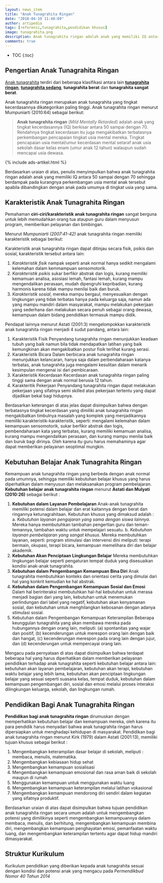 ```yaml
---
layout: news_item
title: "Anak Tunagrahita Ringan"
date: "2018-04-19 11:48:09"
author: artipedia
tags: [referensi,tunagrahita,pendidikan khusus]
image: tunagrahita.png
description: Anak tunagrahita ringan adalah anak yang memiliki IQ antara 50 sampai dengan 70 yang mengakibatkan terbatasnya perkembangan pencapaian tingkat usia mental mereka.
comments: true
---
```


* TOC
{:toc}

## Pengertian Anak Tunagrahita Ringan
[Anak tunagrahita](https://artipedia.id/wiki/tunagrahita.html "Anak Tunagrahita") terdiri dari beberapa klasifikasi antara lain **[tunagrahita ringan](https://artipedia.id/wiki/anak-tunagrahita-ringan.html "Anak Tunagrahita Ringan")**, **[tunagrahita sedang](https://artipedia.id/wiki/pengertian-tunagrahita-sedang.html 'Definisi Tunagrahita Sedang')**, **tunagrahita berat** dan **tunagrahita sangat berat**. 

Anak tunagrahita ringan merupakan anak tunagrahita yang tingkat kecerdasannya dikategorikan paling tinggi. Anak tunagrahita ringan menurut Mumpuniarti (2010:64) sebagai berikut:

> **Anak tunagrahita ringan** (*Mild Mentally Retarded*) adalah anak yang tingkat kecerdasannya (IQ) berkisar antara 50 sampai dengan 70. Rendahnya tingkat kecerdasan itu juga mengakibatkan terbatasnya perkembangan pencapaian tingkat usia mental mereka. Tingkat pencapaian usia mental/umur kecerdasan mental setaraf anak usia sekolah dasar kelas enam (umur anak 12 tahun) walaupun sudah mencapai usia dewasa.

{% include ads-artikel.html %}

Berdasarkan uraian di atas, penulis menyimpulkan bahwa anak tunagrahita ringan adalah anak yang memiliki IQ antara 50 sampai dengan 70 sehingga berdampak pada kurangnya perkembangan usia mental anak tersebut apabila dibandingkan dengan anak pada umumya di tingkat usia yang sama.
## Karakteristik Anak Tunagrahita Ringan
Pemahaman **ciri-ciri/karakteristik anak tunagrahita ringan** sangat berguna untuk lebih memudahkan orang tua ataupun guru dalam menyusun program, memberikan pelayanan dan bimbingan.

Menurut *Mumpuniarti (2007:41-42)* anak tunagrahita ringan memiliki karakteristik sebagai berikut:

Karakteristik anak tunagrahita ringan dapat ditinjau secara fisik, psikis dan sosial, karakteristik tersebut antara lain:
1. *Karakteristik fisik* nampak seperti anak normal hanya sedikit mengalami kelemahan dalam kemmampuan sensomotorik.
2. *Karakteristik psikis* sukar berfikir abstrak dan logis, kurang memiliki kemamuan analisa, asosiasi lemah, fantasi lemah, kurang mampu mengendalikan perasaan, mudah dipengruhi kepribadian, kurang harmonis karena tidak mampu menilai baik dan buruk. 
3. *Karakteristik sosial*, mereka mampu bergaul, menyesuaikan dengan lingkungan yang tidak terbatas hanya pada keluarga saja, namun ada yang mampu mandiri dalam masyarakat, mampu melakukan pekerjaan yang sederhana dan melakukan secara penuh sebagai orang dewasa, kemampuan dalam bidang pendidikan termasuk  mampu didik.

Pendapat lainnya menurut Astati (2001:3) mengelompokkan karakteristik anak tunagrahita ringan menjadi 4 sudut pandang, antara lain:
1) Karakteristik Fisik
Penyandang tunagrahita ringan menunjukkan keadaan tubuh yang baik namun bila tidak mendapatkan latihan yang baik kemungkinan akan mengakibatkan postur fisik terlihat kurang serasi.
2) Karakteristik Bicara
Dalam berbicara anak tunagrahita ringan menunjukkan kelancaran, hanya saja dalam perbendaharaan katanya terbatas, anak tunagrahita juga mengalami kesulitan dalam menarik kesimpulan mengenai isi dari pembicaraan.
3) Karakteristik Kecerdasan
Kecerdasan anak tunagrahita ringan paling tinggi sama dengan anak 
normal berusia 12 tahun. 
4) Karakteritik Pekerjaan
Penyandang tunagrahita ringan dapat melakukan pekerjaan yang sifatnya semi skilled atas pekerjaan tertentu yang dapat dijadikan  bekal bagi hidupnya.

Berdasarkan keterangan di atas jelas dapat disimpulkan bahwa dengan terbatasnya tingkat kecerdasan yang dimiliki anak tunagrahita ringan mengakibatkan timbulnya masalah yang komplek yang menjadikannya memiliki karakteristik-karakteristik, seperti: mengalami kelemahan dalam kemampuan sensomotorik, sukar berfikir abstrak dan logis, pembendaharaan kata yang terbatas, kurang memiliki kemamuan analisa, kurang mampu mengendalikan perasaan, dan kurang mampu menilai baik dan buruk bagi dirinya. Oleh karena itu guru harus memahaminya agar dapat memberikan pelayanan seoptimal mungkin. 

## Kebutuhan Belajar Anak Tunagrahita Ringan
Kemampuan anak tunagrahita ringan yang berbeda dengan anak normal pada umumnya, sehingga memiliki kebutuhan belajar khusus yang harus diperhatikan dalam menyusun dan melaksanakan program pembelajaran. 
**Kebutuhan belajar anak tunagrahita ringan** menurut **Astati dan Mulyati (2010:26)** sebagai berikut :
1.	**Kebutuhan dalam Layanan Pembelajaran**
Anak-anak tunagrahita memiliki potensi dalam belajar dan erat kaitannya dengan berat dan ringannya ketunagrahitaan. Kebutuhan khusus yang dimaksud adalah :
a.	*Kebutuhan layanan pengajaran yang sama dengan siswa lainnya*. Mereka hanya membutuhkan tambahan pengertian guru dan teman-temannya, tambahan waktu untuk mempelajari sesuatu.
b.	*Kebutuhan layanan pembelajaran yang sangat khusus*. Mereka membutuhkan layanan, seperti: program stimulasi dan intervensi dini meliputi: terapi bermain, okupasi, terapi bicara, kemampuan memelihara diri dan belajar akademik.
2. **Kebutuhan Akan Penciptaan Lingkungan Belajar**
Mereka membutuhkan lingkungan belajar seperti pengaturan tempat duduk yang disesuaikan kondisi anak-anak tunagrahita.
3. **Kebutuhan dalam Pengembangan Kemampuan Bina Diri**
Anak tunagrahita membutuhkan konteks dan orientasi cerita yang dimulai dari hal yang konkrit kemudian ke hal abstrak.
4. **Kebutuhan dalam Pengembangan Kemampuan Sosial dan Emosi**
Dalam hal berinteraksi membutuhkan hal-hal kebutuhan untuk merasa menjadi bagian dari yang lain, kebutuhan untuk menemukan perlindungan dari label yang negatif, kebutuhan akan kenyamanan sosial, dan kebutuhan untuk menghilangkan kebosanan dengan adanya stimulasi sosial.
5. Kebutuhan dalam Pengembangan Kemampuan Keterampilan
Beberapa keunggulan tunagrahita yang akan membawa mereka pada hubungannya dengan orang lain, meliputi: (a) spontanitas yang wajar dan positif, (b) kecenderungan untuk merespon orang lain dengan baik dan hangat, (c) kecenderungan merespon pada orang lain dengan jujur, dan (d) kecenderungan untuk mempercayai orang lain.

Mengacu pada pernyataan di atas dapat disimpulkan bahwa terdapat beberapa hal yang harus diperhatikan dalam memberikan pelayanan pendidikan terhadap anak tunagrahita seperti kebutuhan belajar antara lain: kebutuhan akan layanan pembelajaran, kebutuhan akan terapi, kebutuhan waktu belajar yang lebih lama, kebutuhan akan penciptaan lingkungan belajar yang sesuai seperti suasana kelas, tempat duduk, kebutuhan dalam kemampuan pengembangan diri, sosial dan emosi melalui proses interaksi dilingkungan keluarga, sekolah, dan lingkungan rumah.

## Pendidikan Bagi Anak Tunagrahita Ringan
**Pendidikan bagi anak tunagrahita ringan** dirumuskan dengan memperhatikan kebutuhan belajar dan kemampuan mereka, oleh karena itu  para pendidik harus menyadari bahwa anak tunagrahita ringan harus dipersiapkan untuk menghadapi kehidupan di masyarakat. Pendidikan bagi anak tunagrahita ringan menurut Kirk (1979) dalam Astati (2001:13), memiliki tujuan khusus sebagai berikut :
1. Mengembangkan keterampilan dasar belajar di sekolah, meliputi : membaca, menulis, matematika.
2. Mengembangkan kebiasaan hidup sehat
3. Mengembangkan kemampuan sosialisasi
4. Mengembangkan kemampuan emosional dan rasa aman baik di sekolah maupun di rumah
5. Menggunakan kemampuan untuk menggunakan waktu luang
6. Mengembangkan kemampuan keterampilan melalui latihan vokasional
7. Mengembangkan kemampuan mendorong diri sendiri dalam kegiatan yang sifatnya produktif.

Berdasarkan uraian di atas dapat disimpulkan bahwa tujuan pendidikan anak tunagrahita ringan secara umum adalah untuk mengembangkan potensi yang dimilikinya seperti mengembangkan kemampuannya dalam membaca, menulis, dan berhitung, mengembangkan kemampuan membina diri, mengembangkan kemampuan penghayatan emosi, pemanfaatan waktu luang, dan mengembangkan keterampilan tertentu agar dapat hidup mandiri dimasyarakat. 

## Struktur Kurikulum
Kurikulum pendidikan yang diberikan kepada anak tunagrahita sesuai dengan kondisi dan potensi anak yang mengacu pada *Permendikbud Nomor 40 Tahun 2014*
